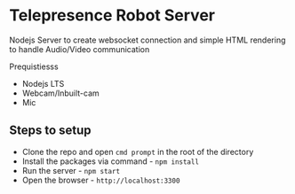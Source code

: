 # Telepresence Robot Server
Nodejs Server to create websocket connection and simple HTML rendering to handle Audio/Video communication

Prequistiesss
* Nodejs LTS
* Webcam/Inbuilt-cam
* Mic

## Steps to setup
* Clone the repo and open `cmd prompt` in the root of the directory
* Install the packages via command - `npm install`
* Run the server - `npm start`
* Open the browser - `http://localhost:3300`
